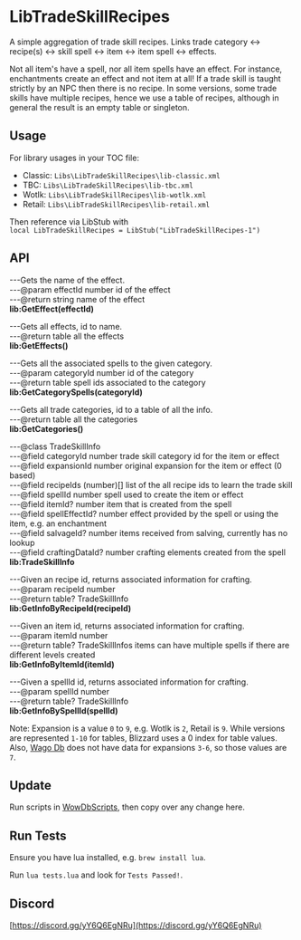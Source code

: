 # LibTradeSkillRecipes

A simple aggregation of trade skill recipes. Links trade category &lt;-&gt; recipe(s) &lt;-&gt; skill spell &lt;-&gt; item &lt;-&gt; item spell &lt;-&gt; effects.

Not all item's have a spell, nor all item spells have an effect. For instance, enchantments create an effect and not item at all!
If a trade skill is taught strictly by an NPC then there is no recipe. In some versions, some trade skills have multiple recipes,
hence we use a table of recipes, although in general the result is an empty table or singleton. 

## Usage
For library usages in your TOC file:  
  * Classic: `Libs\LibTradeSkillRecipes\lib-classic.xml`  
  * TBC: `Libs\LibTradeSkillRecipes\lib-tbc.xml`  
  * Wotlk: `Libs\LibTradeSkillRecipes\lib-wotlk.xml`  
  * Retail: `Libs\LibTradeSkillRecipes\lib-retail.xml`  

Then reference via LibStub with  
`local LibTradeSkillRecipes = LibStub("LibTradeSkillRecipes-1")`

## API

---Gets the name of the effect.  
---@param effectId number id of the effect  
---@return string name of the effect  
**lib:GetEffect(effectId)**

---Gets all effects, id to name.  
---@return table all the effects  
**lib:GetEffects()**

---Gets all the associated spells to the given category.  
---@param categoryId number id of the category  
---@return table spell ids associated to the category  
**lib:GetCategorySpells(categoryId)**

---Gets all trade categories, id to a table of all the info.  
---@return table all the categories  
**lib:GetCategories()**

---@class TradeSkillInfo  
---@field categoryId number trade skill category id for the item or effect  
---@field expansionId number original expansion for the item or effect (0 based)  
---@field recipeIds (number)[] list of the all recipe ids to learn the trade skill  
---@field spellId number spell used to create the item or effect  
---@field itemId? number item that is created from the spell  
---@field spellEffectId? number effect provided by the spell or using the item, e.g. an enchantment  
---@field salvageId? number items received from salving, currently has no lookup  
---@field craftingDataId? number crafting elements created from the spell  
**lib:TradeSkillInfo**

---Given an recipe id, returns associated information for crafting.  
---@param recipeId number  
---@return table? TradeSkillInfo  
**lib:GetInfoByRecipeId(recipeId)**  

---Given an item id, returns associated information for crafting.  
---@param itemId number  
---@return table? TradeSkillInfos items can have multiple spells if there are different levels created  
**lib:GetInfoByItemId(itemId)**

---Given a spellId id, returns associated information for crafting.  
---@param spellId number  
---@return table? TradeSkillInfo  
**lib:GetInfoBySpellId(spellId)**

Note: Expansion is a value `0` to `9`, e.g. Wotlk is `2`, Retail is `9`. While versions are represented `1-10` for tables, 
Blizzard uses a 0 index for table values. Also, [Wago Db](https://wago.tools/db2/) does not have data for expansions `3-6`, so those values are `7`.

## Update
Run scripts in [WowDbScripts](https://github.com/thespags/WowDbScripts), 
then copy over any change here.

## Run Tests
Ensure you have lua installed, e.g. `brew install lua`.

Run `lua tests.lua` and look for `Tests Passed!`.

## Discord
[https://discord.gg/yY6Q6EgNRu](https://discord.gg/yY6Q6EgNRu)